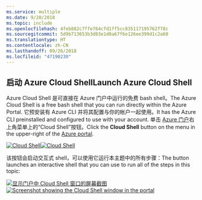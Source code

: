 ```yaml
---
ms.service: multiple
ms.date: 9/20/2018
ms.topic: include
ms.openlocfilehash: 4feb882c7ffe764cfd1ff5cc835117195762f78c
ms.sourcegitcommit: 5d9b713653b3d03e1d0a67f6e126ee399d1c2a60
ms.translationtype: HT
ms.contentlocale: zh-CN
ms.lasthandoff: 09/26/2018
ms.locfileid: "47190230"
---
```

## <a name="launch-azure-cloud-shell"></a><span data-ttu-id="7decb-101">启动 Azure Cloud Shell</span><span class="sxs-lookup"><span data-stu-id="7decb-101">Launch Azure Cloud Shell</span></span>

<span data-ttu-id="7decb-102">Azure Cloud Shell 是可直接在 Azure 门户中运行的免费 bash shell。</span><span class="sxs-lookup"><span data-stu-id="7decb-102">The Azure Cloud Shell is a free bash shell that you can run directly within the Azure Portal.</span></span> <span data-ttu-id="7decb-103">它预安装有 Azure CLI 并将其配置与你的帐户一起使用。</span><span class="sxs-lookup"><span data-stu-id="7decb-103">It has the Azure CLI preinstalled and configured to use with your account.</span></span> <span data-ttu-id="7decb-104">单击 [Azure 门户](https://portal.azure.com)右上角菜单上的“Cloud Shell”按钮。</span><span class="sxs-lookup"><span data-stu-id="7decb-104">Click the **Cloud Shell** button on the menu in the upper-right of the [Azure portal](https://portal.azure.com).</span></span>

<span data-ttu-id="7decb-105">[![Cloud Shell](../media/cloud-shell-try-it/cloud-shell-menu.png)](https://portal.azure.com)</span><span class="sxs-lookup"><span data-stu-id="7decb-105">[![Cloud Shell](../media/cloud-shell-try-it/cloud-shell-menu.png)](https://portal.azure.com)</span></span>

<span data-ttu-id="7decb-106">该按钮会启动交互式 shell，可以使用它运行本主题中的所有步骤：</span><span class="sxs-lookup"><span data-stu-id="7decb-106">The button launches an interactive shell that you can use to run all of the steps in this topic:</span></span>

<span data-ttu-id="7decb-107">[![显示门户中 Cloud Shell 窗口的屏幕截图](../media/cloud-shell-try-it/cloud-shell-safari.png)](https://portal.azure.com)</span><span class="sxs-lookup"><span data-stu-id="7decb-107">[![Screenshot showing the Cloud Shell window in the portal](../media/cloud-shell-try-it/cloud-shell-safari.png)](https://portal.azure.com)</span></span>